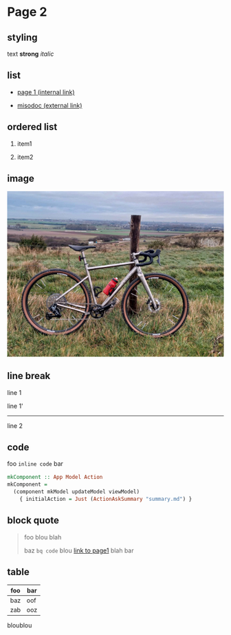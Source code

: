 # Page 2

## styling

text **strong** *italic*

## list

- [page 1 (internal link)](page1.md)

- [misodoc (external link)](https://github.com/juliendehos/misodoc/)

## ordered list

1. item1

2. item2

## image

![](velo.jpg)

## line break

line 1

line 1'

---

line 2


## code 

foo `inline code` bar

```hs
mkComponent :: App Model Action
mkComponent = 
  (component mkModel updateModel viewModel)
    { initialAction = Just (ActionAskSummary "summary.md") }
```

## block quote

> foo blou blah
>  
> baz `bq code` blou [link to page1](page1.md) blah
> bar

## table

| foo     | bar    |
|---------|--------|
| baz     | oof    |
| zab     | ooz    |

bloublou

